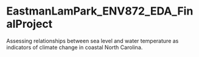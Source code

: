 # EastmanLamPark_ENV872_EDA_FinalProject
Assessing relationships between sea level and water temperature as indicators of climate change in coastal North Carolina.